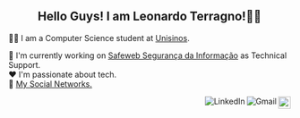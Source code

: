 <h2 align="center">Hello Guys! I am Leonardo Terragno!👨‍💻</h2>

👨‍🎓 I am a Computer Science student at <a href="http://www.unisinos.br/">Unisinos</a>.

:department_store: I'm currently working on <a href="https://safeweb.com.br/">Safeweb Segurança da Informação</a> as Technical Support.
<br />
:heart: I'm passionate about tech.
<br />
:link: <a href="https://linktr.ee/leobilha">My Social Networks.</a>

<a href="https://github.com/leobilha/">
    <img src="https://img.shields.io/github/followers/leobilha?label=follow&style=social" height="22" title="Follow me" align="right" alt="GitHub">
</a>

<a href="mailto:leeobilhaa@gmail.com">
    <img src="https://img.shields.io/badge/-Gmail-c14438?style=flat&logo=Gmail&logoColor=white" title="Send me an email" align="right" alt="Gmail">
</a>

<a href="https://www.linkedin.com/in/leonardo-bilha-terragno-614943124/">
    <img src="https://img.shields.io/badge/-LinkedIn-blue?style=flat&logo=Linkedin&logoColor=white" title="My Social Network" align="right" alt="LinkedIn">
</a>

